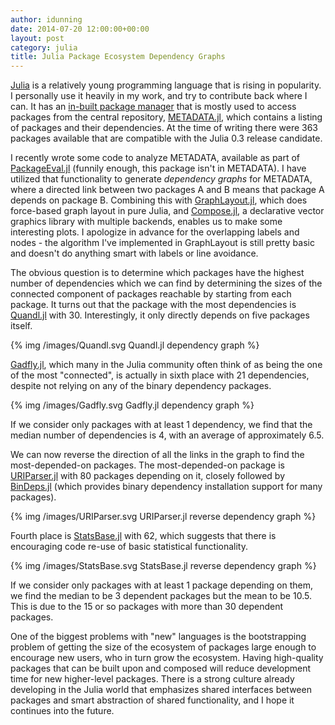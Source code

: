```yaml
---
author: idunning
date: 2014-07-20 12:00:00+00:00
layout: post
category: julia
title: Julia Package Ecosystem Dependency Graphs
---
```


[Julia](http://julialang.org) is a relatively young programming language that is rising in popularity. I personally use it heavily in my work, and try to contribute back where I can. It has an [in-built package manager](http://docs.julialang.org/en/release-0.2/manual/packages/) that is mostly used to access packages from the central repository, [METADATA.jl](https://github.com/JuliaLang/METADATA.jl), which contains a listing of packages and their dependencies. At the time of writing there were 363 packages available that are compatible with the Julia 0.3 release candidate.

I recently wrote some code to analyze METADATA, available as part of [PackageEval.jl](https://github.com/IainNZ/PackageEvaluator.jl) (funnily enough, this package isn't in METADATA). I have utilized that functionality to generate *dependency graphs* for METADATA, where a directed link between two packages A and B means that package A depends on package B. Combining this with [GraphLayout.jl](https://github.com/IainNZ/GraphLayout.jl), which does force-based graph layout in pure Julia, and [Compose.jl](https://github.com/dcjones/Compose.jl), a declarative vector graphics library with multiple backends, enables us to make some interesting plots. I apologize in advance for the overlapping labels and nodes - the algorithm I've implemented in GraphLayout is still pretty basic and doesn't do anything smart with labels or line avoidance.

The obvious question is to determine which packages have the highest number of dependencies which we can find by determining the sizes of the connected component of packages reachable by starting from each package. It turns out that the package with the most dependencies is [Quandl.jl](https://github.com/milktrader/Quandl.jl) with 30. Interestingly, it only directly depends on five packages itself.

{% img /images/Quandl.svg Quandl.jl dependency graph %}

<!--break-->

[Gadfly.jl](https://github.com), which many in the Julia community often think of as being the one of the most "connected", is actually in sixth place with 21 dependencies, despite not relying on any of the binary dependency packages.

{% img /images/Gadfly.svg Gadfly.jl dependency graph %}

If we consider only packages with at least 1 dependency, we find that the median number of dependencies is 4, with an average of approximately 6.5.

We can now reverse the direction of all the links in the graph to find the most-depended-on packages. The most-depended-on package is [URIParser.jl](https://github.com/Keno/URIParser.jl) with 80 packages depending on it, closely followed by [BinDeps.jl](https://github.com/JuliaLang/BinDeps.jl) (which provides binary dependency installation support for many packages).

{% img /images/URIParser.svg URIParser.jl reverse dependency graph %}

Fourth place is [StatsBase.jl](https://github.com/JuliaStats/StatsBase.jl) with 62, which suggests that there is encouraging code re-use of basic statistical functionality.

{% img /images/StatsBase.svg StatsBase.jl reverse dependency graph %}

If we consider only packages with at least 1 package depending on them, we find the median to be 3 dependent packages but the mean to be 10.5. This is due to the 15 or so packages with more than 30 dependent packages.

One of the biggest problems with "new" languages is the bootstrapping problem of getting the size of the ecosystem of packages large enough to encourage new users, who in turn grow the ecosystem. Having high-quality packages that can be built upon and composed will reduce development time for new higher-level packages. There is a strong culture already developing in the Julia world that emphasizes shared interfaces between packages and smart abstraction of shared functionality, and I hope it continues into the future.